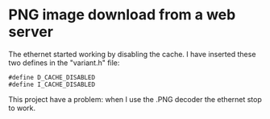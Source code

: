 
# PNG image download from a web server

The ethernet started working by disabling the cache. I have inserted these two defines in the "variant.h" file:

    #define D_CACHE_DISABLED
    #define I_CACHE_DISABLED

This project have a problem: when I use the .PNG decoder the ethernet stop to work.
